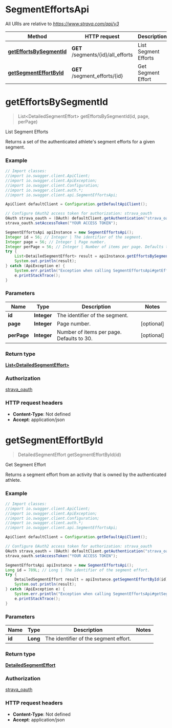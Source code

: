 # SegmentEffortsApi

All URIs are relative to *https://www.strava.com/api/v3*

Method | HTTP request | Description
------------- | ------------- | -------------
[**getEffortsBySegmentId**](SegmentEffortsApi.md#getEffortsBySegmentId) | **GET** /segments/{id}/all_efforts | List Segment Efforts
[**getSegmentEffortById**](SegmentEffortsApi.md#getSegmentEffortById) | **GET** /segment_efforts/{id} | Get Segment Effort

<a name="getEffortsBySegmentId"></a>
# **getEffortsBySegmentId**
> List&lt;DetailedSegmentEffort&gt; getEffortsBySegmentId(id, page, perPage)

List Segment Efforts

Returns a set of the authenticated athlete&#x27;s segment efforts for a given segment.

### Example
```java
// Import classes:
//import io.swagger.client.ApiClient;
//import io.swagger.client.ApiException;
//import io.swagger.client.Configuration;
//import io.swagger.client.auth.*;
//import io.swagger.client.api.SegmentEffortsApi;

ApiClient defaultClient = Configuration.getDefaultApiClient();

// Configure OAuth2 access token for authorization: strava_oauth
OAuth strava_oauth = (OAuth) defaultClient.getAuthentication("strava_oauth");
strava_oauth.setAccessToken("YOUR ACCESS TOKEN");

SegmentEffortsApi apiInstance = new SegmentEffortsApi();
Integer id = 56; // Integer | The identifier of the segment.
Integer page = 56; // Integer | Page number.
Integer perPage = 56; // Integer | Number of items per page. Defaults to 30.
try {
    List<DetailedSegmentEffort> result = apiInstance.getEffortsBySegmentId(id, page, perPage);
    System.out.println(result);
} catch (ApiException e) {
    System.err.println("Exception when calling SegmentEffortsApi#getEffortsBySegmentId");
    e.printStackTrace();
}
```

### Parameters

Name | Type | Description  | Notes
------------- | ------------- | ------------- | -------------
 **id** | **Integer**| The identifier of the segment. |
 **page** | **Integer**| Page number. | [optional]
 **perPage** | **Integer**| Number of items per page. Defaults to 30. | [optional]

### Return type

[**List&lt;DetailedSegmentEffort&gt;**](DetailedSegmentEffort.md)

### Authorization

[strava_oauth](../README.md#strava_oauth)

### HTTP request headers

 - **Content-Type**: Not defined
 - **Accept**: application/json

<a name="getSegmentEffortById"></a>
# **getSegmentEffortById**
> DetailedSegmentEffort getSegmentEffortById(id)

Get Segment Effort

Returns a segment effort from an activity that is owned by the authenticated athlete.

### Example
```java
// Import classes:
//import io.swagger.client.ApiClient;
//import io.swagger.client.ApiException;
//import io.swagger.client.Configuration;
//import io.swagger.client.auth.*;
//import io.swagger.client.api.SegmentEffortsApi;

ApiClient defaultClient = Configuration.getDefaultApiClient();

// Configure OAuth2 access token for authorization: strava_oauth
OAuth strava_oauth = (OAuth) defaultClient.getAuthentication("strava_oauth");
strava_oauth.setAccessToken("YOUR ACCESS TOKEN");

SegmentEffortsApi apiInstance = new SegmentEffortsApi();
Long id = 789L; // Long | The identifier of the segment effort.
try {
    DetailedSegmentEffort result = apiInstance.getSegmentEffortById(id);
    System.out.println(result);
} catch (ApiException e) {
    System.err.println("Exception when calling SegmentEffortsApi#getSegmentEffortById");
    e.printStackTrace();
}
```

### Parameters

Name | Type | Description  | Notes
------------- | ------------- | ------------- | -------------
 **id** | **Long**| The identifier of the segment effort. |

### Return type

[**DetailedSegmentEffort**](DetailedSegmentEffort.md)

### Authorization

[strava_oauth](../README.md#strava_oauth)

### HTTP request headers

 - **Content-Type**: Not defined
 - **Accept**: application/json

